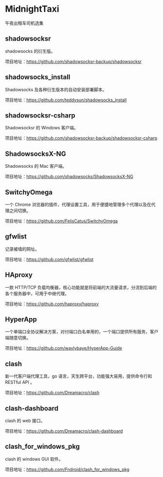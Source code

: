 # MidnightTaxi
午夜出租车司机选集

## shadowsocksr

shadowsocks 的衍生版。

项目地址：<https://github.com/shadowsocksr-backup/shadowsocksr>

## shadowsocks_install

Shadowsocks 及各种衍生版本的自动安装部署脚本。

项目地址：<https://github.com/teddysun/shadowsocks_install>

## shadowsocksr-csharp

Shadowsocksr 的 Windows 客户端。

项目地址：<https://github.com/shadowsocksr-backup/shadowsocksr-csharp>

## ShadowsocksX-NG 

Shadowsocks 的 Mac 客户端。

项目地址：<https://github.com/shadowsocks/ShadowsocksX-NG>

## SwitchyOmega

一个 Chrome 浏览器的插件，代理设置工具，用于便捷地管理多个代理以及在代理之间切换。

项目地址：<https://github.com/FelisCatus/SwitchyOmega>

## gfwlist

记录被墙的网址。

项目地址：<https://github.com/gfwlist/gfwlist>

## HAproxy

一款 HTTP/TCP 负载均衡器，核心功能就是将前端的大流量请求，分流到后端的各个服务器中，可用于中继代理。

项目地址：<https://github.com/haproxy/haproxy>

## HyperApp 

一个单端口全协议解决方案，对付端口白名单用的，一个端口提供所有服务，客户端随意切换。

项目地址：<https://github.com/waylybaye/HyperApp-Guide>

## clash

新一代客户端代理工具，go 语言，天生跨平台，功能强大易用，提供命令行和 RESTful API 。

项目地址：<https://github.com/Dreamacro/clash>

## clash-dashboard

clash 的 web 接口。

项目地址：<https://github.com/Dreamacro/clash-dashboard>

## clash_for_windows_pkg

clash 的 windows GUI 软件。

项目地址：<https://github.com/Fndroid/clash_for_windows_pkg>
